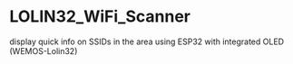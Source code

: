# LOLIN32_WiFi_Scanner
display quick info on SSIDs in the area   using ESP32 with integrated OLED (WEMOS-Lolin32)
